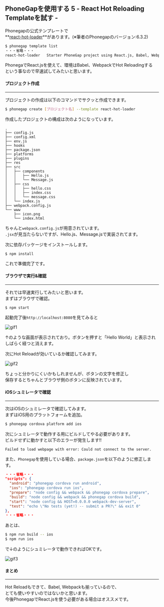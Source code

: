 ## PhoneGapを使用する 5 - React Hot Reloading Templateを試す -

Phonegapの公式テンプレートで<br>
**[react-hot-loader](https://github.com/phonegap/phonegap-template-react-hot-loader)**があります。(※筆者のPhonegapのバージョン:6.3.2)

```sh
$ phonegap template list
・・・省略・・・
react-hot-loader   Starter PhoneGap project using React.js, Babel, Webpack and Hot Reloading.
```

PhonegaでReact.jsを使えて、環境はBabel、WebpackでHot Reloadingする<br>
という事なので早速試してみたいと思います。

#### プロジェクト作成
****

プロジェクトの作成は以下のコマンドでサクッと作成できます。
```sh
$ phonegap create [プロジェクト名] --template react-hot-loader
```

作成したプロジェクトの構成は次のようになっています。
```
.
├── config.js
├── config.xml
├── env.js
├── hooks
├── package.json
├── platforms
├── plugins
├── res
├── src
│   ├── components
│   │   ├── Hello.js
│   │   └── Message.js
│   ├── css
│   │   ├── hello.css
│   │   ├── index.css
│   │   └── message.css
│   └── index.js
├── webpack.config.js
└── www
    ├── icon.png
    └── index.html
```
ちゃんと`webpack.config.js`が用意されています。<br>
`.jsx`が見当たらないですが、Hello.js、Message.jsで実装されてます。

次に依存パッケージをインストールします。
```sh
$ npm install
```

これで準備完了です。

#### ブラウザで実行&確認
****

それでは早速実行してみたいと思います。<br>
まずはブラウザで確認。

```sh
$ npm start
```
起動完了後`http://localhost:8080`を見てみると

![gif1](http://slowhand0309.github.io/images/blog/phonegap/phonegap_5_1.gif)

↑のような画面が表示されており。ボタンを押すと「Hello World」と表示され<br>
しばらく経つと消えます。

次にHot Reloadが効いているか確認してみます。

![gif2](http://slowhand0309.github.io/images/blog/phonegap/phonegap_5_2.gif)

ちょっと分かりにくいかもしれませんが、ボタンの文字を修正し<br>
保存するとちゃんとブラウザ側のボタンに反映されています。

#### iOSシュミレータで確認
****

次はiOSのシュミレータで確認してみます。<br>
まずはiOS用のプラットフォームを追加。
```sh
$ phonegap cordova platform add ios
```

次にシュミレータで動作する用にビルドしてやる必要があります。<br>
ビルドせずに動かすと以下のエラーが発生します!!
```
Failed to load webpage with error: Could not connect to the server.
```

また、`Phonegap`を使用している場合、`package.json`を以下のように修正します。
```json
・・・省略・・・
"scripts": {
  "android": "phonegap cordova run android",
  "ios": "phonegap cordova run ios",
  "prepare": "node config && webpack && phonegap cordova prepare",
  "build": "node config && webpack && phonegap cordova build",
  "start": "node config && HOST=0.0.0.0 webpack-dev-server",
  "test": "echo \"No tests (yet!) -- submit a PR?\" && exit 0"
},
・・・省略・・・
```

あとは、
```sh
$ npm run build -- ios
$ npm run ios
```
で↓のようにシュミレータで動作できればOKです。

![gif3](http://slowhand0309.github.io/images/blog/phonegap/phonegap_5_3.gif)

#### まとめ
****

Hot Reloadもできて、Babel, Webpackも揃っているので、<br>
とても使いやすいのではないかと思います。<br>
今後PhonegapでReact.jsを使う必要がある場合はオススメです。

